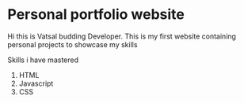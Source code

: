 # Personal portfolio website
Hi this is Vatsal budding Developer. This is my first website containing personal projects to showcase my skills

Skills i have mastered

1. HTML
2. Javascript
3. CSS